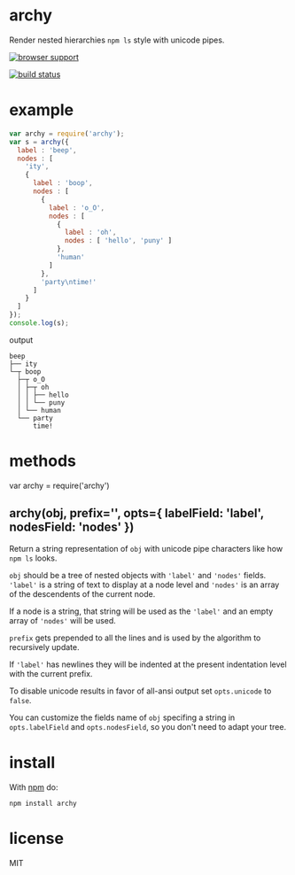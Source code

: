 # archy

Render nested hierarchies `npm ls` style with unicode pipes.

[![browser support](http://ci.testling.com/substack/node-archy.png)](http://ci.testling.com/substack/node-archy)

[![build status](https://secure.travis-ci.org/substack/node-archy.png)](http://travis-ci.org/substack/node-archy)

# example

``` js
var archy = require('archy');
var s = archy({
  label : 'beep',
  nodes : [
    'ity',
    {
      label : 'boop',
      nodes : [
        {
          label : 'o_O',
          nodes : [
            {
              label : 'oh',
              nodes : [ 'hello', 'puny' ]
            },
            'human'
          ]
        },
        'party\ntime!'
      ]
    }
  ]
});
console.log(s);
```

output

```
beep
├── ity
└─┬ boop
  ├─┬ o_O
  │ ├─┬ oh
  │ │ ├── hello
  │ │ └── puny
  │ └── human
  └── party
      time!
```

# methods

var archy = require('archy')

## archy(obj, prefix='', opts={ labelField: 'label', nodesField: 'nodes' })

Return a string representation of `obj` with unicode pipe characters like how
`npm ls` looks.

`obj` should be a tree of nested objects with `'label'` and `'nodes'` fields.
`'label'` is a string of text to display at a node level and `'nodes'` is an
array of the descendents of the current node.

If a node is a string, that string will be used as the `'label'` and an empty
array of `'nodes'` will be used.

`prefix` gets prepended to all the lines and is used by the algorithm to
recursively update.

If `'label'` has newlines they will be indented at the present indentation level
with the current prefix.

To disable unicode results in favor of all-ansi output set `opts.unicode` to
`false`.

You can customize the fields name of `obj` specifing a string in `opts.labelField`
and `opts.nodesField`, so you don't need to adapt your tree.

# install

With [npm](http://npmjs.org) do:

```
npm install archy
```

# license

MIT
